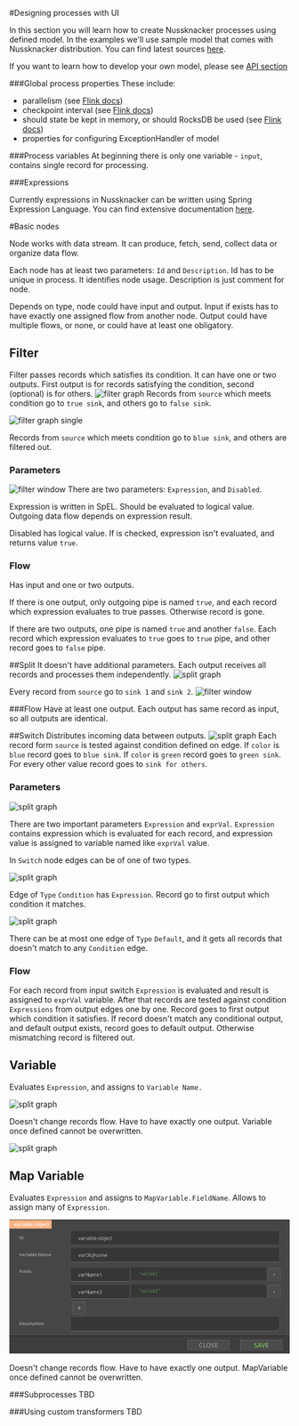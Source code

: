 
#Designing processes with UI 

In this section you will learn how to create Nussknacker processes using defined model. In the examples we'll 
  use sample model that comes with Nussknacker distribution. You can find latest sources [here](https://github.com/TouK/nussknacker/tree/master/engine/example/src/main/scala/).
  
If you want to learn how to develop your own model, please see [API section](API.md)  

###Global process properties
These include:
* parallelism (see [Flink docs](https://flink.apache.org/faq.html#what-is-the-parallelism-how-do-i-set-it))
* checkpoint interval (see [Flink docs](https://ci.apache.org/projects/flink/flink-docs-release-{{book.flinkMajorVersion}}/setup/checkpoints.html))
* should state be kept in memory, or should RocksDB be used (see [Flink docs](https://ci.apache.org/projects/flink/flink-docs-release-{{book.flinkMajorVersion}}/ops/state_backends.html))
* properties for configuring ExceptionHandler of model

###Process variables
At beginning there is only one variable - `input`, contains single record for processing.

###Expressions

Currently expressions in Nussknacker can be written using Spring Expression Language.
 You can find extensive documentation 
 [here](https://docs.spring.io/spring/docs/current/spring-framework-reference/html/expressions.html).

#Basic nodes

Node works with data stream.
It can produce, fetch, send, collect data or organize data flow.


Each node has at least two parameters: `Id` and `Description`. 
Id has to be unique in process. It identifies node usage.
Description is just comment for node.

Depends on type, node could have input and output. 
Input if exists has to have exactly one assigned flow from another node.
Output could have multiple flows, or none, or could have at least one obligatory.


## Filter 
Filter passes records which satisfies its condition.
It can have one or two outputs.
First output is for records satisfying the condition, second (optional) is for others.
![filter graph](img/filter_graph.png)
Records from `source` which meets condition go to `true sink`, and others go to `false sink`. 

![filter graph single](img/filter_graph_single.png)

Records from `source` which meets condition go to `blue sink`, and others are filtered out. 

### Parameters
![filter window](img/filter_window.png)
There are two parameters: `Expression`, and `Disabled`.

Expression is written in SpEL. Should be evaluated to logical value. 
Outgoing data flow depends on expression result.


Disabled has logical value. 
If is checked, expression isn't evaluated, and returns value `true`.         
### Flow
Has input and one or two outputs. 

If there is one output, only outgoing pipe is named `true`, 
and each record which expression evaluates to true passes.
Otherwise record is gone.

If there are two outputs, one pipe is named `true` and another `false`.
Each record which expression evaluates to `true` goes to `true` pipe,
and other record goes to `false` pipe.  

##Split 
It doesn't have additional parameters.
Each output receives all records and processes them independently. 
![split graph](img/split_graph.png)

Every record from `source` go to `sink 1` and `sink 2`.
![filter window](img/split_window.png)

###Flow
Have at least one output.
Each output has same record as input, so all outputs are identical.

##Switch
Distributes incoming data between outputs. 
![split graph](img/switch_graph.png)
Each record form `source` is tested against condition defined on edge. 
If `color` is `blue` record goes to `blue sink`. 
If `color` is `green` record goes to `green sink`. 
For every other value record goes to `sink for others`.

### Parameters 
![split graph](img/switch_window.png)

There are two important parameters `Expression` and `exprVal`.
`Expression` contains expression which is evaluated for each record,
 and expression value is assigned to variable named like `exprVal` value.
 
 In `Switch` node edges can be of one of two types.
 
![split graph](img/switch_edge_condition.png)

 Edge of `Type` `Condition` has `Expression`. 
 Record go to first output which condition it matches.

![split graph](img/switch_edge_default.png)

 There can be at most one edge of `Type` `Default`,
  and it gets all records that doesn't match to any `Condition` edge. 

### Flow
For each record from input switch `Expression` is evaluated and result is assigned to `exprVal` variable.
After that records are tested against condition `Expressions` from output edges one by one.
Record goes to first output which condition it satisfies.
If record doesn't match any conditional output, and default output exists, record goes to default output.
Otherwise mismatching record is filtered out.

## Variable
Evaluates `Expression`, and assigns to `Variable Name.`

![split graph](img/variable_graph.png)

Doesn't change records flow. 
Have to have exactly one output.
Variable once defined cannot be overwritten.  

![split graph](img/variable_window.png)
  
## Map Variable 

Evaluates `Expression` and assigns to `MapVariable.FieldName`. Allows
to assign many of `Expression`.

![split graph](img/variable_object_window.png)

Doesn't change records flow. 
Have to have exactly one output.
MapVariable once defined cannot be overwritten.  

###Subprocesses
TBD

###Using custom transformers
TBD
